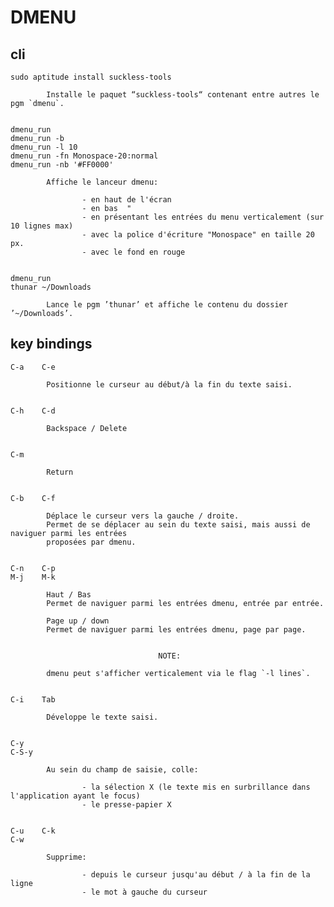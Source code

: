 # DMENU
## cli

    sudo aptitude install suckless-tools

            Installe le paquet “suckless-tools“ contenant entre autres le pgm `dmenu`.


    dmenu_run
    dmenu_run -b
    dmenu_run -l 10
    dmenu_run -fn Monospace-20:normal
    dmenu_run -nb '#FF0000'

            Affiche le lanceur dmenu:

                    - en haut de l'écran
                    - en bas  "
                    - en présentant les entrées du menu verticalement (sur 10 lignes max)
                    - avec la police d'écriture "Monospace" en taille 20 px.
                    - avec le fond en rouge


    dmenu_run
    thunar ~/Downloads

            Lance le pgm ’thunar’ et affiche le contenu du dossier ’~/Downloads’.


## key bindings

    C-a    C-e

            Positionne le curseur au début/à la fin du texte saisi.


    C-h    C-d

            Backspace / Delete


    C-m

            Return


    C-b    C-f

            Déplace le curseur vers la gauche / droite.
            Permet de se déplacer au sein du texte saisi, mais aussi de naviguer parmi les entrées
            proposées par dmenu.


    C-n    C-p
    M-j    M-k

            Haut / Bas
            Permet de naviguer parmi les entrées dmenu, entrée par entrée.

            Page up / down
            Permet de naviguer parmi les entrées dmenu, page par page.


                                     NOTE:

            dmenu peut s'afficher verticalement via le flag `-l lines`.


    C-i    Tab

            Développe le texte saisi.


    C-y
    C-S-y

            Au sein du champ de saisie, colle:

                    - la sélection X (le texte mis en surbrillance dans l'application ayant le focus)
                    - le presse-papier X


    C-u    C-k
    C-w

            Supprime:

                    - depuis le curseur jusqu'au début / à la fin de la ligne
                    - le mot à gauche du curseur
